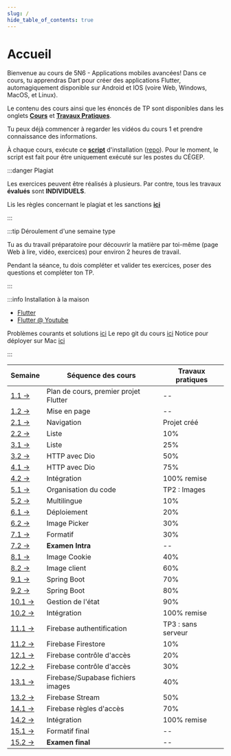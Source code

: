 ```yaml
---
slug: /
hide_table_of_contents: true
---
```


# Accueil

<Row>

<Column>

Bienvenue au cours de 5N6 - Applications mobiles avancées! Dans ce cours, tu apprendras Dart pour créer des applications Flutter, automagiquement disponible sur Android et IOS (voire Web, Windows, MacOS, et Linux).

Le contenu des cours ainsi que les énoncés de TP sont disponibles dans les onglets **[Cours](cours/intro)** et **[Travaux Pratiques](tp/tp1)**.

Tu peux déjà commencer à regarder les vidéos du cours 1 et prendre connaissance des informations.

À chaque cours, exécute ce **[script](https://raw.githubusercontent.com/departement-info-cem/scripts-mobile/main/installation-mobile.ps1)** d'installation ([repo](https://github.com/departement-info-cem/scripts-mobile)). Pour le moment, le script est fait pour être uniquement exécuté sur les postes du CÉGEP.

</Column>

<Column>

:::danger Plagiat

Les exercices peuvent être réalisés à plusieurs. Par contre, tous les travaux **évalués** sont **INDIVIDUELS**.

Lis les règles concernant le plagiat et les sanctions **[ici](https://info.cegepmontpetit.ca/plagiat)**

:::

:::tip Déroulement d'une semaine type

Tu as du travail préparatoire pour découvrir la matière par toi-même (page Web à lire, vidéo, exercices) pour environ 2 heures de travail.

Pendant la séance, tu dois compléter et valider tes exercices, poser des questions et compléter ton TP.

:::

:::info Installation à la maison

- [Flutter](https://flutter.dev/)
- [Flutter @ Youtube](https://www.youtube.com/c/flutterdev/videos)

Problèmes courants et solutions [ici](solutions)
Le repo git du cours [ici](https://github.com/departement-info-cem/5N6-mobile-2)
Notice pour déployer sur Mac [ici](mac)

:::

</Column>

</Row>

| Semaine                                   | Séquence des cours                    | Travaux pratiques  |
| ----------------------------------------- | ------------------------------------- | ------------------ |
| [1.1 →](cours/intro)                      | Plan de cours, premier projet Flutter | --                 |
| [1.2 →](cours/layout)                     | Mise en page                          | --                 |
| [2.1 →](cours/navigation)                 | Navigation                            | Projet créé        |
| [2.2 →](cours/liste)                      | Liste                                 | 10%                |
| [3.1 →](cours/liste)                      | Liste                                 | 25%                |
| [3.2 →](cours/dio)                        | HTTP avec Dio                         | 50%                |
| [4.1 →](cours/dio)                        | HTTP avec Dio                         | 75%                |
| [4.2 →](cours/integration)                | Intégration                           | 100% remise        |
| [5.1 →](cours/organisation)               | Organisation du code                  | TP2 : Images       |
| [5.2 →](cours/multilingue)                | Multilingue                           | 10%                |
| [6.1 →](cours/deploiement)                | Déploiement                           | 20%                |
| [6.2 →](cours/image-picker)               | Image Picker                          | 30%                |
| [7.1 →](cours/formatif-intra)             | Formatif                              | 30%                |
| [7.2 →](cours/examen)                     | **Examen Intra**                      | --                 |
| [8.1 →](cours/image-cookie)               | Image Cookie                          | 40%                |
| [8.2 →](cours/image-client)               | Image client                          | 60%                |
| [9.1 →](cours/springboot-delete)          | Spring Boot                           | 70%                |
| [9.2 →](cours/springboot-delete)          | Spring Boot                           | 80%                |
| [10.1 →](cours/gestion-etat)              | Gestion de l'état                     | 90%                |
| [10.2 →](cours/integration)               | Intégration                           | 100% remise        |
| [11.1 →](cours/firebase-authentification) | Firebase authentification             | TP3 : sans serveur |
| [11.2 →](cours/firebase-datastore)        | Firebase Firestore                    | 10%                |
| [12.1 →](cours/firebase-access-control)   | Firebase contrôle d'accès             | 20%                |
| [12.2 →](cours/firebase-access-control)   | Firebase contrôle d'accès             | 30%                |
| [13.1 →](cours/firebase-storage)          | Firebase/Supabase fichiers images     | 40%                |
| [13.2 →](cours/firebase-stream)           | Firebase Stream                       | 50%                |
| [14.1 →](cours/firebase-rules)            | Firebase règles d'accès               | 70%                |
| [14.2 →](cours/integration)               | Intégration                           | 100% remise        |
| [15.1 →](cours/formatif-final)            | Formatif final                        | --                 |
| [15.2 →](cours/examen)                    | **Examen final**                      | --                 |
